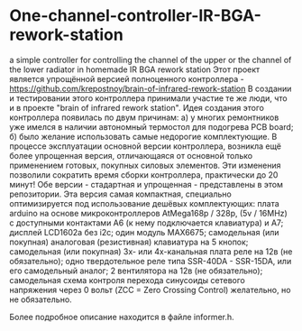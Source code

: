 # One-channel-controller-IR-BGA-rework-station
a simple controller for controlling the channel of the upper or the channel of the lower radiator in homemade IR BGA rework station
Этот проект является упрощённой версией полноценного контроллера - 
https://github.com/krepostnoy/brain-of-infrared-rework-station
В создании и тестировании этого контроллера принимали участие те же люди, что и в проекте 
"brain of infrared rework station". 
Идея создания этого контроллера появилась по двум причинам: а) у многих ремонтников уже имелся в наличии автономный термостол для подогрева PCB board; 
б) было желание использовать самые недорогие комплектующие.
В процессе эксплуатации основной версии контроллера, возникла ещё более упрощенная версия, отличающаяся от основной только применением готовых, покупных силовых
элементов. Эти изменения позволили сократить время сборки контроллера, практически до 20 минут! Обе версии - стадартная и упрощенная - представлены в этом репозитории. 
Эта версия самая компактная, специально оптимизируется под использование дешёвых комплектующих: 
плата arduino на основе микроконтроллеров AtMega168p / 328p, (5v / 16MHz) с доступными контактами A6 (к нему подключается клавиатура) и A7; 
дисплей LCD1602a без i2c;
один модуль MAX6675;
самодельная (или покупная) аналоговая (резистивная) клавиатура на 5 кнопок;
самодельная (или покупная) 3х- или 4х-канальная плата реле на 12в (не обязательно);
одно твердотельное реле типа SSR-40DA - SSR-15DA, или его самодельный аналог; 
2 вентилятора на 12в (не обязательно);
самодельная схема контроля перехода синусоиды сетевого напряжения через 0 вольт (ZCC = Zero Crossing Control) желательно, но не обязательно.

Более подробное описание находится в файле informer.h.
